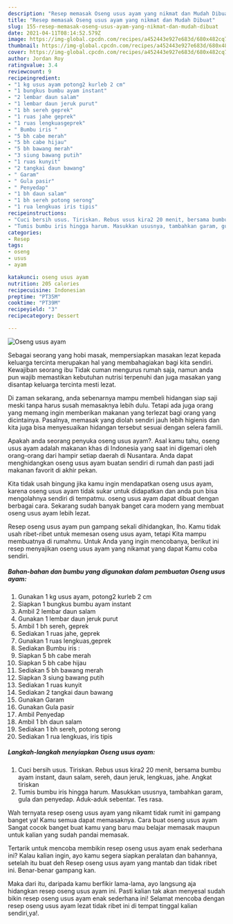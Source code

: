 ```yaml
---
description: "Resep memasak Oseng usus ayam yang nikmat dan Mudah Dibuat"
title: "Resep memasak Oseng usus ayam yang nikmat dan Mudah Dibuat"
slug: 155-resep-memasak-oseng-usus-ayam-yang-nikmat-dan-mudah-dibuat
date: 2021-04-11T08:14:52.579Z
image: https://img-global.cpcdn.com/recipes/a452443e927e683d/680x482cq70/oseng-usus-ayam-foto-resep-utama.jpg
thumbnail: https://img-global.cpcdn.com/recipes/a452443e927e683d/680x482cq70/oseng-usus-ayam-foto-resep-utama.jpg
cover: https://img-global.cpcdn.com/recipes/a452443e927e683d/680x482cq70/oseng-usus-ayam-foto-resep-utama.jpg
author: Jordan Roy
ratingvalue: 3.4
reviewcount: 9
recipeingredient:
- "1 kg usus ayam potong2 kurleb 2 cm"
- "1 bungkus bumbu ayam instant"
- "2 lembar daun salam"
- "1 lembar daun jeruk purut"
- "1 bh sereh geprek"
- "1 ruas jahe geprek"
- "1 ruas lengkuasgeprek"
- " Bumbu iris "
- "5 bh cabe merah"
- "5 bh cabe hijau"
- "5 bh bawang merah"
- "3 siung bawang putih"
- "1 ruas kunyit"
- "2 tangkai daun bawang"
- " Garam"
- " Gula pasir"
- " Penyedap"
- "1 bh daun salam"
- "1 bh sereh potong serong"
- "1 rua lengkuas iris tipis"
recipeinstructions:
- "Cuci bersih usus. Tiriskan. Rebus usus kira2 20 menit, bersama bumbu ayam instant, daun salam, sereh, daun jeruk, lengkuas, jahe. Angkat tiriskan"
- "Tumis bumbu iris hingga harum. Masukkan ususnya, tambahkan garam, gula dan penyedap. Aduk-aduk sebentar. Tes rasa."
categories:
- Resep
tags:
- oseng
- usus
- ayam

katakunci: oseng usus ayam 
nutrition: 205 calories
recipecuisine: Indonesian
preptime: "PT35M"
cooktime: "PT39M"
recipeyield: "3"
recipecategory: Dessert

---
```



![Oseng usus ayam](https://img-global.cpcdn.com/recipes/a452443e927e683d/680x482cq70/oseng-usus-ayam-foto-resep-utama.jpg)

Sebagai seorang yang hobi masak, mempersiapkan masakan lezat kepada keluarga tercinta merupakan hal yang membahagiakan bagi kita sendiri. Kewajiban seorang ibu Tidak cuman mengurus rumah saja, namun anda pun wajib memastikan kebutuhan nutrisi terpenuhi dan juga masakan yang disantap keluarga tercinta mesti lezat.

Di zaman  sekarang, anda sebenarnya mampu membeli hidangan siap saji meski tanpa harus susah memasaknya lebih dulu. Tetapi ada juga orang yang memang ingin memberikan makanan yang terlezat bagi orang yang dicintainya. Pasalnya, memasak yang diolah sendiri jauh lebih higienis dan kita juga bisa menyesuaikan hidangan tersebut sesuai dengan selera famili. 



Apakah anda seorang penyuka oseng usus ayam?. Asal kamu tahu, oseng usus ayam adalah makanan khas di Indonesia yang saat ini digemari oleh orang-orang dari hampir setiap daerah di Nusantara. Anda dapat menghidangkan oseng usus ayam buatan sendiri di rumah dan pasti jadi makanan favorit di akhir pekan.

Kita tidak usah bingung jika kamu ingin mendapatkan oseng usus ayam, karena oseng usus ayam tidak sukar untuk didapatkan dan anda pun bisa mengolahnya sendiri di tempatmu. oseng usus ayam dapat dibuat dengan berbagai cara. Sekarang sudah banyak banget cara modern yang membuat oseng usus ayam lebih lezat.

Resep oseng usus ayam pun gampang sekali dihidangkan, lho. Kamu tidak usah ribet-ribet untuk memesan oseng usus ayam, tetapi Kita mampu membuatnya di rumahmu. Untuk Anda yang ingin mencobanya, berikut ini resep menyajikan oseng usus ayam yang nikamat yang dapat Kamu coba sendiri.

<!--inarticleads1-->

##### Bahan-bahan dan bumbu yang digunakan dalam pembuatan Oseng usus ayam:

1. Gunakan 1 kg usus ayam, potong2 kurleb 2 cm
1. Siapkan 1 bungkus bumbu ayam instant
1. Ambil 2 lembar daun salam
1. Gunakan 1 lembar daun jeruk purut
1. Ambil 1 bh sereh, geprek
1. Sediakan 1 ruas jahe, geprek
1. Gunakan 1 ruas lengkuas,geprek
1. Sediakan  Bumbu iris :
1. Siapkan 5 bh cabe merah
1. Siapkan 5 bh cabe hijau
1. Sediakan 5 bh bawang merah
1. Siapkan 3 siung bawang putih
1. Sediakan 1 ruas kunyit
1. Sediakan 2 tangkai daun bawang
1. Gunakan  Garam
1. Gunakan  Gula pasir
1. Ambil  Penyedap
1. Ambil 1 bh daun salam
1. Sediakan 1 bh sereh, potong serong
1. Sediakan 1 rua lengkuas, iris tipis




<!--inarticleads2-->

##### Langkah-langkah menyiapkan Oseng usus ayam:

1. Cuci bersih usus. Tiriskan. Rebus usus kira2 20 menit, bersama bumbu ayam instant, daun salam, sereh, daun jeruk, lengkuas, jahe. Angkat tiriskan
1. Tumis bumbu iris hingga harum. Masukkan ususnya, tambahkan garam, gula dan penyedap. Aduk-aduk sebentar. Tes rasa.




Wah ternyata resep oseng usus ayam yang nikamt tidak rumit ini gampang banget ya! Kamu semua dapat memasaknya. Cara buat oseng usus ayam Sangat cocok banget buat kamu yang baru mau belajar memasak maupun untuk kalian yang sudah pandai memasak.

Tertarik untuk mencoba membikin resep oseng usus ayam enak sederhana ini? Kalau kalian ingin, ayo kamu segera siapkan peralatan dan bahannya, setelah itu buat deh Resep oseng usus ayam yang mantab dan tidak ribet ini. Benar-benar gampang kan. 

Maka dari itu, daripada kamu berfikir lama-lama, ayo langsung aja hidangkan resep oseng usus ayam ini. Pasti kalian tak akan menyesal sudah bikin resep oseng usus ayam enak sederhana ini! Selamat mencoba dengan resep oseng usus ayam lezat tidak ribet ini di tempat tinggal kalian sendiri,ya!.

